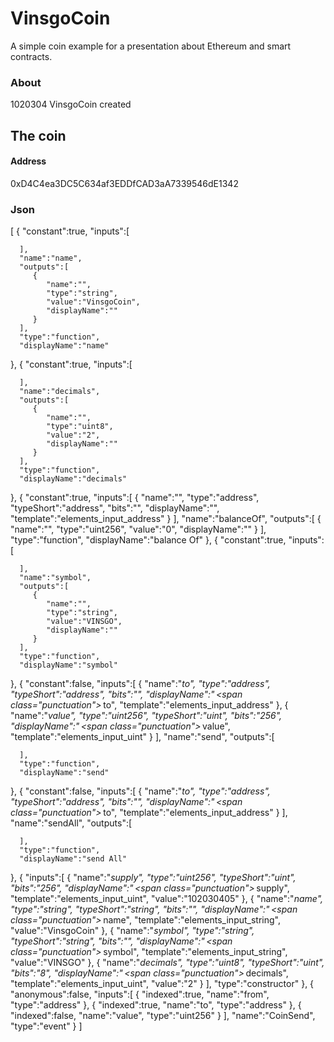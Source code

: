 # VinsgoCoin
A simple coin example for a presentation about Ethereum and smart contracts.

### About
1020304 VinsgoCoin created

## The coin
#### Address 
 0xD4C4ea3DC5C634af3EDDfCAD3aA7339546dE1342

### Json

[
   {
      "constant":true,
      "inputs":[

      ],
      "name":"name",
      "outputs":[
         {
            "name":"",
            "type":"string",
            "value":"VinsgoCoin",
            "displayName":""
         }
      ],
      "type":"function",
      "displayName":"name"
   },
   {
      "constant":true,
      "inputs":[

      ],
      "name":"decimals",
      "outputs":[
         {
            "name":"",
            "type":"uint8",
            "value":"2",
            "displayName":""
         }
      ],
      "type":"function",
      "displayName":"decimals"
   },
   {
      "constant":true,
      "inputs":[
         {
            "name":"",
            "type":"address",
            "typeShort":"address",
            "bits":"",
            "displayName":"",
            "template":"elements_input_address"
         }
      ],
      "name":"balanceOf",
      "outputs":[
         {
            "name":"",
            "type":"uint256",
            "value":"0",
            "displayName":""
         }
      ],
      "type":"function",
      "displayName":"balance Of"
   },
   {
      "constant":true,
      "inputs":[

      ],
      "name":"symbol",
      "outputs":[
         {
            "name":"",
            "type":"string",
            "value":"VINSGO",
            "displayName":""
         }
      ],
      "type":"function",
      "displayName":"symbol"
   },
   {
      "constant":false,
      "inputs":[
         {
            "name":"_to",
            "type":"address",
            "typeShort":"address",
            "bits":"",
            "displayName":"&thinsp;<span class=\"punctuation\">_</span>&thinsp;to",
            "template":"elements_input_address"
         },
         {
            "name":"_value",
            "type":"uint256",
            "typeShort":"uint",
            "bits":"256",
            "displayName":"&thinsp;<span class=\"punctuation\">_</span>&thinsp;value",
            "template":"elements_input_uint"
         }
      ],
      "name":"send",
      "outputs":[

      ],
      "type":"function",
      "displayName":"send"
   },
   {
      "constant":false,
      "inputs":[
         {
            "name":"_to",
            "type":"address",
            "typeShort":"address",
            "bits":"",
            "displayName":"&thinsp;<span class=\"punctuation\">_</span>&thinsp;to",
            "template":"elements_input_address"
         }
      ],
      "name":"sendAll",
      "outputs":[

      ],
      "type":"function",
      "displayName":"send All"
   },
   {
      "inputs":[
         {
            "name":"_supply",
            "type":"uint256",
            "typeShort":"uint",
            "bits":"256",
            "displayName":"&thinsp;<span class=\"punctuation\">_</span>&thinsp;supply",
            "template":"elements_input_uint",
            "value":"102030405"
         },
         {
            "name":"_name",
            "type":"string",
            "typeShort":"string",
            "bits":"",
            "displayName":"&thinsp;<span class=\"punctuation\">_</span>&thinsp;name",
            "template":"elements_input_string",
            "value":"VinsgoCoin"
         },
         {
            "name":"_symbol",
            "type":"string",
            "typeShort":"string",
            "bits":"",
            "displayName":"&thinsp;<span class=\"punctuation\">_</span>&thinsp;symbol",
            "template":"elements_input_string",
            "value":"VINSGO"
         },
         {
            "name":"_decimals",
            "type":"uint8",
            "typeShort":"uint",
            "bits":"8",
            "displayName":"&thinsp;<span class=\"punctuation\">_</span>&thinsp;decimals",
            "template":"elements_input_uint",
            "value":"2"
         }
      ],
      "type":"constructor"
   },
   {
      "anonymous":false,
      "inputs":[
         {
            "indexed":true,
            "name":"from",
            "type":"address"
         },
         {
            "indexed":true,
            "name":"to",
            "type":"address"
         },
         {
            "indexed":false,
            "name":"value",
            "type":"uint256"
         }
      ],
      "name":"CoinSend",
      "type":"event"
   }
]
